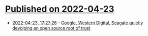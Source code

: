 # [Published on 2022-04-23](index.md)

* [2022-04-23, 17:27:26](https://news.ycombinator.com/item?id=31136262) - [Google, Western Digital, Seagate quietly devolping an open source root of trust](https://github.com/lowRISC/opentitan)
